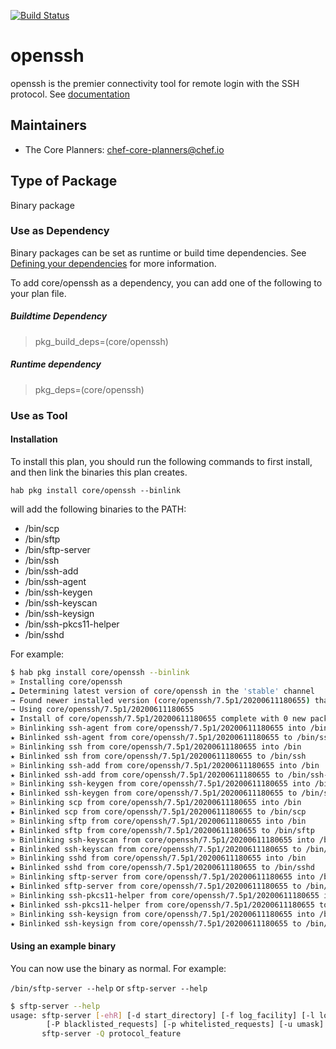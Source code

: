 [![Build Status](https://dev.azure.com/chefcorp-partnerengineering/Chef%20Base%20Plans/_apis/build/status/chef-base-plans.openssh?branchName=master)](https://dev.azure.com/chefcorp-partnerengineering/Chef%20Base%20Plans/_build/latest?definitionId=118&branchName=master)

# openssh

openssh is the premier connectivity tool for remote login with the SSH protocol.  See [documentation](https://www.openssh.com)

## Maintainers

* The Core Planners: <chef-core-planners@chef.io>

## Type of Package

Binary package

### Use as Dependency

Binary packages can be set as runtime or build time dependencies. See [Defining your dependencies](https://www.habitat.sh/docs/developing-packages/developing-packages/#sts=Define%20Your%20Dependencies) for more information.

To add core/openssh as a dependency, you can add one of the following to your plan file.

##### Buildtime Dependency

> pkg_build_deps=(core/openssh)

##### Runtime dependency

> pkg_deps=(core/openssh)

### Use as Tool

#### Installation

To install this plan, you should run the following commands to first install, and then link the binaries this plan creates.

``hab pkg install core/openssh --binlink``

will add the following binaries to the PATH:

* /bin/scp
* /bin/sftp
* /bin/sftp-server
* /bin/ssh
* /bin/ssh-add
* /bin/ssh-agent
* /bin/ssh-keygen
* /bin/ssh-keyscan
* /bin/ssh-keysign
* /bin/ssh-pkcs11-helper
* /bin/sshd

For example:

```bash
$ hab pkg install core/openssh --binlink
» Installing core/openssh
☁ Determining latest version of core/openssh in the 'stable' channel
→ Found newer installed version (core/openssh/7.5p1/20200611180655) than remote version (core/openssh/7.5p1/20200319192011)
→ Using core/openssh/7.5p1/20200611180655
★ Install of core/openssh/7.5p1/20200611180655 complete with 0 new packages installed.
» Binlinking ssh-agent from core/openssh/7.5p1/20200611180655 into /bin
★ Binlinked ssh-agent from core/openssh/7.5p1/20200611180655 to /bin/ssh-agent
» Binlinking ssh from core/openssh/7.5p1/20200611180655 into /bin
★ Binlinked ssh from core/openssh/7.5p1/20200611180655 to /bin/ssh
» Binlinking ssh-add from core/openssh/7.5p1/20200611180655 into /bin
★ Binlinked ssh-add from core/openssh/7.5p1/20200611180655 to /bin/ssh-add
» Binlinking ssh-keygen from core/openssh/7.5p1/20200611180655 into /bin
★ Binlinked ssh-keygen from core/openssh/7.5p1/20200611180655 to /bin/ssh-keygen
» Binlinking scp from core/openssh/7.5p1/20200611180655 into /bin
★ Binlinked scp from core/openssh/7.5p1/20200611180655 to /bin/scp
» Binlinking sftp from core/openssh/7.5p1/20200611180655 into /bin
★ Binlinked sftp from core/openssh/7.5p1/20200611180655 to /bin/sftp
» Binlinking ssh-keyscan from core/openssh/7.5p1/20200611180655 into /bin
★ Binlinked ssh-keyscan from core/openssh/7.5p1/20200611180655 to /bin/ssh-keyscan
» Binlinking sshd from core/openssh/7.5p1/20200611180655 into /bin
★ Binlinked sshd from core/openssh/7.5p1/20200611180655 to /bin/sshd
» Binlinking sftp-server from core/openssh/7.5p1/20200611180655 into /bin
★ Binlinked sftp-server from core/openssh/7.5p1/20200611180655 to /bin/sftp-server
» Binlinking ssh-pkcs11-helper from core/openssh/7.5p1/20200611180655 into /bin
★ Binlinked ssh-pkcs11-helper from core/openssh/7.5p1/20200611180655 to /bin/ssh-pkcs11-helper
» Binlinking ssh-keysign from core/openssh/7.5p1/20200611180655 into /bin
★ Binlinked ssh-keysign from core/openssh/7.5p1/20200611180655 to /bin/ssh-keysign
```

#### Using an example binary

You can now use the binary as normal.  For example:

``/bin/sftp-server --help`` or ``sftp-server --help``

```bash
$ sftp-server --help
usage: sftp-server [-ehR] [-d start_directory] [-f log_facility] [-l log_level]
        [-P blacklisted_requests] [-p whitelisted_requests] [-u umask]
       sftp-server -Q protocol_feature
```
